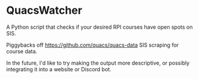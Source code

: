 # QuacsWatcher

A Python script that checks if your desired RPI courses have open spots on SIS. 

Piggybacks off https://github.com/quacs/quacs-data SIS scraping for course data.

In the future, I'd like to try making the output more descriptive, or possibly integrating it into a website or Discord bot.
